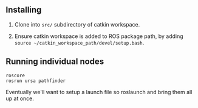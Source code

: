 ## Installing
1. Clone into `src/` subdirectory of catkin workspace.

2. Ensure catkin workspace is added to ROS package path, by adding `source ~/catkin_workspace_path/devel/setup.bash`.


## Running individual nodes
```
roscore
rosrun ursa pathfinder
```
Eventually we'll want to setup a launch file so roslaunch and bring them all up at once.
